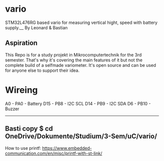 # vario
STM32L476RG based vario for measuring vertical hight, speed with battery supply.__
By Leonard & Bastian
## Aspiration
This Repo is for a study projekt in Mikrocomputertechnik for the 3rd semester. That's why it's covering the main features of it but not the complete build of a selfmade variometer. It's open source and can be used for anyone else to support their idea.

# Wireing
A0 	- PA0 	- Battery
D15	- PB8	- I2C SCL
D14	- PB9	- I2C SDA
D6	- PB10	- Buzzer


---------------------------------------------------
Basti copy
$ cd OneDrive/Dokumente/Studium/3-Sem/uC/vario/
---------------------------------------------------

How to use printf:
https://www.embedded-communication.com/en/misc/printf-with-st-link/


